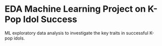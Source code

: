 # EDA Machine Learning Project on K-Pop Idol Success
ML exploratory data analysis to investigate the key traits in successful K-pop idols.
